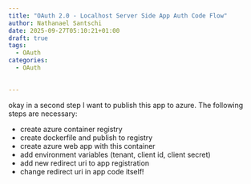 ```yaml
---
title: "OAuth 2.0 - Localhost Server Side App Auth Code Flow"
author: Nathanael Santschi
date: 2025-09-27T05:10:21+01:00
draft: true
tags:
  - OAuth
categories:
  - OAuth

  
---
```


okay in a second step I want to publish this app to azure.
The following steps are necessary: 
- create azure container registry
- create dockerfile and publish to registry
- create azure web app with this container
- add environment variables (tenant, client id, client secret)
- add new redirect uri to app registration
- change redirect uri in app code itself! 